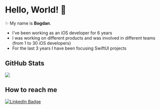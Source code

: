 # Hello, World! 👋

✨ My name is **Bogdan**. 

- I've been working as an iOS developer for 6 years
- I was working on different products and was involved in different teams (from 1 to 30 iOS developers)
- For the last 3 years I have been focusing SwiftUI projects


## GitHub Stats

<img src="https://github-readme-stats-sigma-five.vercel.app/api?username=bystritskiy&count_private=true&show_icons=true&hide_title=true&hide_border=true"/>

## How to reach me

[![LinkedIn Badge](https://img.shields.io/badge/bystritskiy-linkedin-blue?style=for-the-badge&logo=linkedin)](https://www.linkedin.com/in/bystritskiy/)
